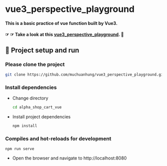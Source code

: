 # vue3_perspective_playground

#### This is a basic practice of vue function built by Vue3.

#### ☞ ☞ Take a look at this [vue3_perspective_playground](https://muchuanhung.github.io/vue3_perspective_playground/). 👀

## 🏃‍ Project setup and run

### Please clone the project

```bash
git clone https://github.com/muchuanhung/vue3_perspective_playground.git
```

### Install dependencies

- Change directory
  ```bash
  cd alpha_shop_cart_vue
  ```
- Install project dependencies
  ```bash
  npm install
  ```

### Compiles and hot-reloads for development

```
npm run serve
```

- Open the browser and navigate to http://localhost:8080

